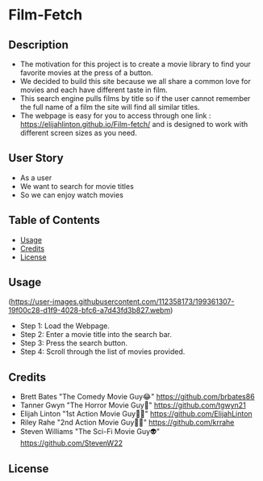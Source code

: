 # Film-Fetch

## Description

- The motivation for this project is to create a movie library to find your favorite movies at the press of a button.
- We decided to build this site because we all share a common love for movies and each have different taste in film.
- This search engine pulls films by title so if the user cannot remember the full name of a film the site will find all similar titles.
- The webpage is easy for you to access through one link : https://elijahlinton.github.io/Film-fetch/ and is designed to work with different screen sizes as you need.

## User Story

- As a user
- We want to search for movie titles
- So we can enjoy watch movies

## Table of Contents

- [Usage](#usage)
- [Credits](#credits)
- [License](#license)

## Usage

(https://user-images.githubusercontent.com/112358173/199361307-19f00c28-d1f9-4028-bfc6-a7d43fd3b827.webm)

* Step 1: Load the Webpage.
* Step 2: Enter a movie title into the search bar.
* Step 3: Press the search button.
* Step 4: Scroll through the list of movies provided.

## Credits

- Brett Bates "The Comedy Movie Guy😂" https://github.com/brbates86
- Tanner Gwyn "The Horror Movie Guy🔪" https://github.com/tgwyn21
- Elijah Linton "1st Action Movie Guy💪🏿" https://github.com/ElijahLinton
- Riley Rahe "2nd Action Movie Guy💪🏼" https://github.com/krrahe
- Steven Williams "The Sci-Fi Movie Guy👽" https://github.com/StevenW22

## License